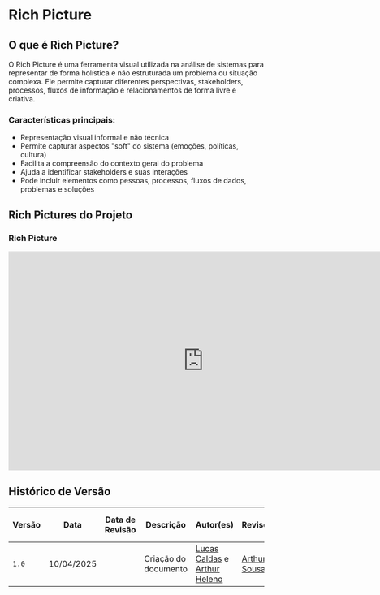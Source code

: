 # Rich Picture

## O que é Rich Picture?

O Rich Picture é uma ferramenta visual utilizada na análise de sistemas para representar de forma holística e não estruturada um problema ou situação complexa. Ele permite capturar diferentes perspectivas, stakeholders, processos, fluxos de informação e relacionamentos de forma livre e criativa.

### Características principais:
- Representação visual informal e não técnica
- Permite capturar aspectos "soft" do sistema (emoções, políticas, cultura)
- Facilita a compreensão do contexto geral do problema
- Ajuda a identificar stakeholders e suas interações
- Pode incluir elementos como pessoas, processos, fluxos de dados, problemas e soluções

## Rich Pictures do Projeto

### Rich Picture 

<iframe width="768" height="432" src="https://miro.com/app/live-embed/uXjVMQNk8i0=/?moveToViewport=-1935,-1690,6686,3025&embedId=234378443028" frameborder="0" scrolling="no" allow="fullscreen; clipboard-read; clipboard-write" allowfullscreen></iframe>


## Histórico de Versão
| Versão | Data       | Data de Revisão | Descrição            | Autor(es)                                           | Revisor(es) | Detalhes da revisão |
| ------ | ---------- | --------------- | -------------------- | --------------------------------------------------- | ----------- | ------------------- |
| `1.0`  | 10/04/2025 |                 | Criação do documento | [Lucas Caldas](https://github.com/lucascaldasb) e [Arthur Heleno](https://github.com/arthur-heleno) |      [Arthur Sousa](https://github.com/arthurrsousa)       |                     |